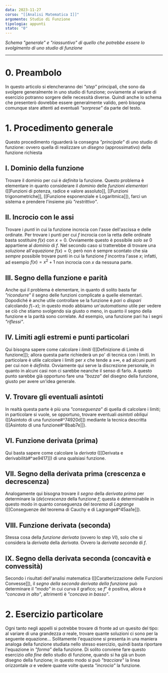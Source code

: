 ```yaml
---
data: 2023-11-27
corso: "[[Analisi Matematica I]]"
argomento: Studio di Funzione
tipologia: appunti
stato: "0"
---
```

*Schema "generale" e "riassuntivo" di quello che potrebbe essere lo svolgimento di uno studio di funzione*
- - -
# 0. Preambolo
In questo articolo si elencheranno dei *"step"* principali, che sono da svolgere generalmente in uno studio di funzione; ovviamente al variare di esercizio potranno sorgere delle necessità diverse. 
Quindi anche lo schema che presenterò dovrebbe essere generalmente valido, però bisogna comunque stare attenti ad eventuali *"sorprese"* da parte del testo.
# 1. Procedimento generale
Questo procedimento riguarderà la consegna *"principale"* di uno studio di funzione: ovvero quella di realizzare un *disegno* (approssimativo) della funzione richiesta
## I. Dominio della funzione
Trovare il dominio per cui è *definita* la funzione. 
Questo problema è elementare in quanto considerare il *dominio* delle *funzioni elementari* ([[Funzioni di potenza, radice e valore assoluto]], [[Funzioni trigonometriche]], [[Funzione esponenziale e Logaritmica]]), farci un sistema e prendere l'insieme più *"restrittivo"*.
## II. Incrocio con le assi
Trovare i *punti* in cui la funzione incrocia con l'asse dell'ascissa e delle ordinate.
Per trovare i punti per cui $f$ incrocia con la retta delle ordinate basta sostituire $f(x)$ con $x=0$. Ovviamente questo è possibile *solo se* $0$ appartiene al *dominio* di $f$.
Nel secondo caso si tratterebbe di trovare una *soluzione* all'*equazione* $f(x) = 0$; però non è sempre scontato che sia *sempre* possibile trovare punti in cui la funzione $f$ incontra l'asse $x$; infatti, ad esempio $f(x) = x^2+1$ non incrocia con $x$ da nessuna parte.
## III. Segno della funzione e parità
Anche qui il problema è elementare, in quanto di solito basta far *"ricondurre"* il segno delle funzioni complicate a quelle elementari.
Dopodiché è anche utile controllare se la funzione è *pari* o *dispari* calcolando $f(-x)$; in questo modo abbiamo un'*automatismo* utile per vedere se ciò che stiamo svolgendo sia giusto o meno, in quanto il segno della funzione e la parità sono correlate.
Ad esempio, una funzione pari ha i segni *"riflessi"*.
## IV. Limiti agli estremi e punti particolari
Qui bisogna sapere come calcolare i *limiti* ([[Definizione di Limite di funzione]]); allora questa parte richiederà un po' di tecnica con i limiti.
In particolare è utile calcolare i limiti per $x$ che tende a $\pm \infty$, e ad alcuni punti per cui *non* è *definita*. Ovviamente qui serve la discrezione personale, in quanto in alcuni casi non ci sarebbe neanche il senso di farlo.
A questo punto sarebbe già opportuno fare una *"bozza"* del disegno della funzione, giusto per avere un'idea generale.
## V. Trovare gli eventuali asintoti
In realtà questa parte è più una *"conseguenza"* di quella di calcolare i limiti; in particolare si vuole, se opportuno, trovare eventuali *asintoti obliqui* ([[Asintoto di una funzione#^74920d]]) mediante la tecnica descritta ([[Asintoto di una funzione#^8bab7e]]).
## VI. Funzione derivata (prima)
Qui basta sapere come calcolare la *derivata* ([[Derivata e derivabilità#^ae9417]]) di una qualsiasi funzione.
## VII. Segno della derivata prima (crescenza e decrescenza)
Analogamente qui bisogna trovare il *segno* della *derivata prima* per determinare la (*de*)*crescenza* della funzione $f$; questa è determinabile in questo modo in quanto conseguenza del *teorema di Lagrange* ([[Conseguenze del teorema di Cauchy e di Lagrange#^45aa1e]]).
## VIII. Funzione derivata (seconda)
Stessa cosa della *funzione derivata* (ovvero lo step *VI*), solo che si considera la *derivata* della *derivata*. Ovvero la *derivata seconda* di $f$. 
## IX. Segno della derivata seconda (concavità e convessità)
Secondo i risultati dell'analisi matematica ([[Caratterizzazione delle Funzioni Convesse]]), il *segno della seconda derivata della funzione* può determinare il *"modo"* in cui curva il grafico; se $f''$ è positiva, allora è *"concava in alto"*, altrimenti è *"concava in basso"*.
# 2. Esercizio particolare
Ogni tanto negli appelli si potrebbe trovare di fronte ad un quesito del tipo: al variare di una grandezza $\alpha$ reale, trovare quante soluzioni ci sono per la seguente equazione...
Solitamente l'equazione si presenta in una maniera analoga della funzione studiata nello stesso esercizio, quindi basta riportare l'equazione in *"forma"* della funzione.
Di solito conviene fare questo esercizio *alla fine* dello studio di funzione, quando si ha già un buon disegno della funzione; in questo modo si può *"tracciare"* la linea orizzontale $\alpha$ e vedere quante volte questa *"incrocia"* la funzione.
